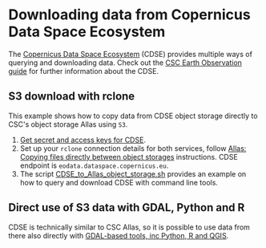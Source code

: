 # Downloading data from Copernicus Data Space Ecosystem

The [Copernicus Data Space Ecosystem](https://dataspace.copernicus.eu/) (CDSE) provides multiple ways of querying and downloading data. Check out the [CSC Earth Observation guide](https://docs.csc.fi/support/tutorials/gis/eo_guide) for further information about the CDSE.

## S3 download with rclone
This example shows how to copy data from CDSE object storage directly to CSC's object storage Allas using `S3`. 

1. [Get secret and access keys for CDSE](https://documentation.dataspace.copernicus.eu/APIs/S3.html#generate-secrets).
2. Set up your `rclone` connection details for both services, follow [Allas: Copying files directly between object storages](https://docs.csc.fi/data/Allas/accessing_allas/#copying-files-directly-between-object-storages) instructions. CDSE endpoint is `eodata.dataspace.copernicus.eu`.
3. The script [CDSE_to_Allas_object_storage.sh](CDSE_to_Allas_object_storage.sh) provides an example on how to query and download CDSE with command line tools.

## Direct use of S3 data with GDAL, Python and R
CDSE is technically similar to CSC Allas, so it is possible to use data from there also directly with [GDAL-based tools, inc Python, R and QGIS](https://docs.csc.fi/support/tutorials/gis/gdal_cloud/#vsis3-reading-and-writing-files-fromto-s3-services).
